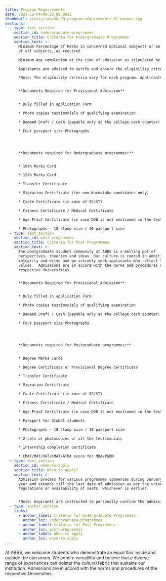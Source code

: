 ```yaml
---
title: Program Requirements
date: 2021-12-04T06:20:09.001Z
thumbnail: static/img/08-03-program-requirements-01-banner.jpg
sections:
  - type: text_section
    section_id: undergraduate-programmes
    section_title: Criteria for Undergraduate Programmes
    section_text: >-
      Minimum Percentage of Marks in concerned optional subjects or an aggregate
      of all subjects, as required

      Minimum Age completion at the time of admission as stipulated by the concerned University

      Applicants are advised to verify and ensure the eligibility criteria as per the program specification.

      *Note: The eligibility criteria vary for each program. Applicants are advised to verify the program specific criteria.*


      **Documents Required for Provisional Admission**


      * Duly filled in application Form

      * Photo copies testimonials of qualifying examination

      * Demand Draft / Cash (payable only at the college cash counter) of Registration Fees

      * Four passport size Photographs




      **Documents required for Undergraduate programmes:**


      * 10th Marks Card

      * 12th Marks Card

      * Transfer Certificate

      * Migration Certificate (for non-Karnataka candidates only)

      * Caste Certificate (in case of SC/ST)

      * Fitness Certificate / Medical Certificate

      * Age Proof Certificate (in case DOB is not mentioned in the testimonials)

      * Photographs – 10 stamp size / 10 passport size
  - type: text_section
    section_id: post-programmes
    section_title: Criteria for Post Programmes
    section_text: >-
      The postgraduate student community at ABBS is a melting pot of
      perspectives, theories and ideas. Our culture is rooted in ambition,
      integrity and drive and we actively seek applicants who reflect these
      values.  Admissions are in accord with the norms and procedures of the
      respective Universities.


      **Documents Required for Provisional Admission**


      * Duly filled in application Form

      * Photo copies testimonials of qualifying examination

      * Demand Draft / Cash (payable only at the college cash counter) of Registration Fees

      * Four passport size Photographs




      **Documents required for Postgraduate programmes:**


      * Degree Marks Cards

      * Degree Certificate or Provisional Degree Certificate

      * Transfer Certificate

      * Migration Certificate

      * Caste Certificate (in case of SC/ST)

      * Fitness Certificate / Medical Certificate

      * Age Proof Certificate (in case DOB is not mentioned in the testimonials)

      * Passport for Global students

      * Photographs – 10 stamp size / 10 passport size

      * 2 sets of photocopies of all the testimonials

      * Internship completion certificate

      * CMAT/MAT/XAT/KMAT/ATMA score for MBA/PGDM
  - type: text_section
    section_id: when-to-apply
    section_title: When to Apply?
    section_text: >-
      Admission process for various programmes commences during January of every
      year and extends till the last date of admission as per the university
      regulations or availability of seats, whichever is earlier.


      *Note: Aspirants are instructed to personally confirm the admission dates and timelines from the admissions office.*
  - type: anchor_section
    links:
      - anchor_label: Criteria for Undergraduate Programmes
        anchor_loc: undergraduate-programmes
      - anchor_label: Criteria for Post Programmes
        anchor_loc: post-programmes
      - anchor_label: When to apply
        anchor_loc: when-to-apply
---
```

At ABBS, we welcome students who demonstrate an equal flair inside and outside the classroom. We admire versatility and believe that a diverse range of experiences can bolster the cultural fabric that sustains our institution. Admissions are in accord with the norms and procedures of the respective Universities.